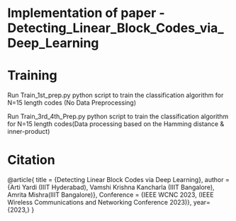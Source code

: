 # Implementation of paper - Detecting_Linear_Block_Codes_via_Deep_Learning


# Training

Run  Train_1st_prep.py python script to train the classification algorithm for N=15 length codes (No Data Preprocessing) 

Run Train_3rd_4th_Prep.py python script to train the classification algorithm for N=15 length codes(Data processing based on the Hamming distance & inner-product)


# Citation

@article{
  title = {Detecting Linear Block Codes via Deep Learning},
  author = {Arti Yardi (IIIT Hyderabad), Vamshi Krishna Kancharla (IIIT Bangalore), Amrita Mishra(IIIT Bangalore)},
  Conference = {IEEE WCNC 2023, (IEEE Wireless Communications and Networking Conference 2023)},
  year={2023,}
  }
